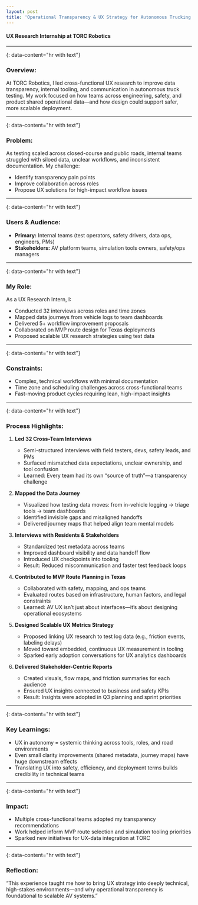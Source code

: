 ```yaml
---
layout: post
title: 'Operational Transparency & UX Strategy for Autonomous Trucking'
---
```

#### UX Research Internship at TORC Robotics
---
{: data-content="hr with text"}
### Overview:

At TORC Robotics, I led cross-functional UX research to improve data transparency, internal tooling, and communication in autonomous truck testing. My work focused on how teams across engineering, safety, and product shared operational data—and how design could support safer, more scalable deployment.

---
{: data-content="hr with text"}
### Problem:

As testing scaled across closed-course and public roads, internal teams struggled with siloed data, unclear workflows, and inconsistent documentation. My challenge:
- Identify transparency pain points
- Improve collaboration across roles
- Propose UX solutions for high-impact workflow issues

---
{: data-content="hr with text"}
### Users & Audience:

- **Primary:** Internal teams (test operators, safety drivers, data ops, engineers, PMs)
- **Stakeholders:** AV platform teams, simulation tools owners, safety/ops managers

---
{: data-content="hr with text"}
### My Role:

As a UX Research Intern, I:
- Conducted 32 interviews across roles and time zones
- Mapped data journeys from vehicle logs to team dashboards
- Delivered 5+ workflow improvement proposals
- Collaborated on MVP route design for Texas deployments
- Proposed scalable UX research strategies using test data

---
{: data-content="hr with text"}
### Constraints:

- Complex, technical workflows with minimal documentation
- Time zone and scheduling challenges across cross-functional teams
- Fast-moving product cycles requiring lean, high-impact insights

---
{: data-content="hr with text"}
### Process Highlights:

1. **Led 32 Cross-Team Interviews** <br>
    - Semi-structured interviews with field testers, devs, safety leads, and PMs
    - Surfaced mismatched data expectations, unclear ownership, and tool confusion
    - Learned: Every team had its own “source of truth”—a transparency challenge

2. **Mapped the Data Journey** <br>
    - Visualized how testing data moves: from in-vehicle logging → triage tools → team dashboards
    - Identified invisible gaps and misaligned handoffs
    - Delivered journey maps that helped align team mental models

3. **Interviews with Residents & Stakeholders** <br>
    - Standardized test metadata across teams
    - Improved dashboard visibility and data handoff flow
    - Introduced UX checkpoints into tooling
    - Result: Reduced miscommunication and faster test feedback loops
 
4. **Contributed to MVP Route Planning in Texas** <br>
    - Collaborated with safety, mapping, and ops teams
    - Evaluated routes based on infrastructure, human factors, and legal constraints
    - Learned: AV UX isn’t just about interfaces—it’s about designing operational ecosystems

5. **Designed Scalable UX Metrics Strategy** <br>
    - Proposed linking UX research to test log data (e.g., friction events, labeling delays)
    - Moved toward embedded, continuous UX measurement in tooling
    - Sparked early adoption conversations for UX analytics dashboards

6. **Delivered Stakeholder-Centric Reports** <br>
    - Created visuals, flow maps, and friction summaries for each audience
    - Ensured UX insights connected to business and safety KPIs
    - Result: Insights were adopted in Q3 planning and sprint priorities

---
{: data-content="hr with text"}

### Key Learnings:
- UX in autonomy = systemic thinking across tools, roles, and road environments
- Even small clarity improvements (shared metadata, journey maps) have huge downstream effects
- Translating UX into safety, efficiency, and deployment terms builds credibility in technical teams

---
{: data-content="hr with text"}

### Impact:

- Multiple cross-functional teams adopted my transparency recommendations
- Work helped inform MVP route selection and simulation tooling priorities
- Sparked new initiatives for UX-data integration at TORC

---
{: data-content="hr with text"}

### Reflection: 

“This experience taught me how to bring UX strategy into deeply technical, high-stakes environments—and why operational transparency is foundational to scalable AV systems.”

